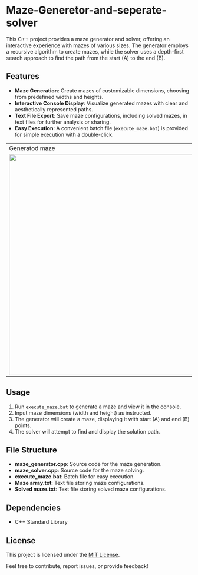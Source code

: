 # Maze-Generetor-and-seperate-solver

This C++ project provides a maze generator and solver, offering an interactive experience with mazes of various sizes. The generator employs a recursive algorithm to create mazes, while the solver uses a depth-first search approach to find the path from the start (A) to the end (B).

## Features

- **Maze Generation**: Create mazes of customizable dimensions, choosing from predefined widths and heights.
- **Interactive Console Display**: Visualize generated mazes with clear and aesthetically represented paths.
- **Text File Export**: Save maze configurations, including solved mazes, in text files for further analysis or sharing.
- **Easy Execution**: A convenient batch file (`execute_maze.bat`) is provided for simple execution with a double-click.

<table>
  <tr>
    <td>Generatod maze</td>
   <td>Storing generatod maze in a txt file for solver to refer</td>
   <td>Solved maze using solver</td>
  </tr>
  <tr>
    <td><img src="https://user-images.githubusercontent.com/95247831/200484780-d9e64b44-65d9-417f-8b99-f7b8a298b7ba.png" width=600></td>
     <td><img src="https://user-images.githubusercontent.com/95247831/200484788-b50c0f8b-7a19-49f6-9a11-aee4bbf7d82c.png" width=600></td>
    <td><img src="https://user-images.githubusercontent.com/95247831/200484785-193b5cd5-8ebf-4148-9fa9-36133bdbdd4f.png" width=600></td>
  </tr>
 </table>

## Usage

1. Run `execute_maze.bat` to generate a maze and view it in the console.
2. Input maze dimensions (width and height) as instructed.
3. The generator will create a maze, displaying it with start (A) and end (B) points.
4. The solver will attempt to find and display the solution path.

## File Structure

- **maze_generator.cpp**: Source code for the maze generation.
- **maze_solver.cpp**: Source code for the maze solving.
- **execute_maze.bat**: Batch file for easy execution.
- **Maze array.txt**: Text file storing maze configurations.
- **Solved maze.txt**: Text file storing solved maze configurations.

## Dependencies

- C++ Standard Library

## License

This project is licensed under the [MIT License](LICENSE).

Feel free to contribute, report issues, or provide feedback!

